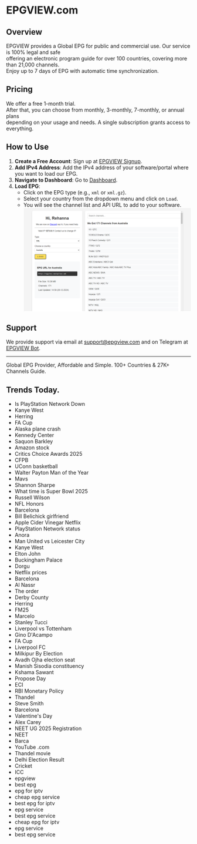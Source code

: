 # EPGVIEW.com



## Overview
EPGVIEW provides a Global EPG for public and commercial use. Our service is 100% legal and safe\
offering an electronic program guide for over 100 countries, covering more than 21,000 channels.\
Enjoy up to 7 days of EPG with automatic time synchronization.

## Pricing
We offer a free 1-month trial. \
After that, you can choose from monthly, 3-monthly, 7-monthly, or annual plans \
depending on your usage and needs. A single subscription grants access to everything.

## How to Use
1. **Create a Free Account**: Sign up at [EPGVIEW Signup](https://epgview.com/signup.php).
2. **Add IPv4 Address**: Add the IPv4 address of your software/portal where you want to load our EPG.
3. **Navigate to Dashboard**: Go to [Dashboard](https://epgview.com/dashboard.php).
4. **Load EPG**:
   - Click on the EPG type (e.g., `xml` or `xml.gz`).
   - Select your country from the dropdown menu and click on `Load`.
   - You will see the channel list and API URL to add to your software.
![EPGVIEW](img/dashboard.png)
## Support
We provide support via email at [support@epgview.com](mailto:support@epgview.com) and on Telegram at [EPGVIEW Bot](https://t.me/epgview_bot).

---

Global EPG Provider, Affordable and Simple. 100+ Countries & 27K+ Channels Guide.

## Trends Today.

- Is PlayStation Network Down
- Kanye West
- Herring
- FA Cup
- Alaska plane crash
- Kennedy Center
- Saquon Barkley
- Amazon stock
- Critics Choice Awards 2025
- CFPB
- UConn basketball
- Walter Payton Man of the Year
- Mavs
- Shannon Sharpe
- What time is Super Bowl 2025
- Russell Wilson
- NFL Honors
- Barcelona
- Bill Belichick girlfriend
- Apple Cider Vinegar Netflix
- PlayStation Network status
- Anora
- Man United vs Leicester City
- Kanye West
- Elton John
- Buckingham Palace
- Dorgu
- Netflix prices
- Barcelona
- Al Nassr
- The order
- Derby County
- Herring
- FM25
- Marcelo
- Stanley Tucci
- Liverpool vs Tottenham
- Gino D'Acampo
- FA Cup
- Liverpool FC
- Milkipur By Election
- Avadh Ojha election seat
- Manish Sisodia constituency
- Kshama Sawant
- Propose Day
- ECI
- RBI Monetary Policy
- Thandel
- Steve Smith
- Barcelona
- Valentine's Day
- Alex Carey
- NEET UG 2025 Registration
- NEET
- Barca
- YouTube .com
- Thandel movie
- Delhi Election Result
- Cricket
- ICC
- epgview
- best epg
- epg for iptv
- cheap epg service
- best epg for iptv
- epg service
- best epg service
- cheap epg for iptv
- epg service
- best epg service
